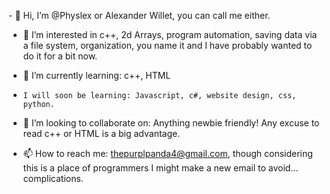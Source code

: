<p>
- 👋 Hi, I’m @Physlex or Alexander Willet, you can call me either.
</p>

- 👀 I’m interested in c++, 2d Arrays, program automation, saving data via a file system, organization, you name it and I have probably wanted to do it for a bit now.

- 🌱 I’m currently learning: c++, HTML
-     I will soon be learning: Javascript, c#, website design, css, python.
     
- 💞️ I’m looking to collaborate on: Anything newbie friendly! Any excuse to read c++ or HTML is a big advantage.

- 📫 How to reach me: thepurplpanda4@gmail.com, though considering this is a place of programmers I might make a new email to avoid... complications.

<!---
Physlex/Physlex is a ✨ special ✨ repository because its `README.md` (this file) appears on your GitHub profile.
You can click the Preview link to take a look at your changes.
--->
